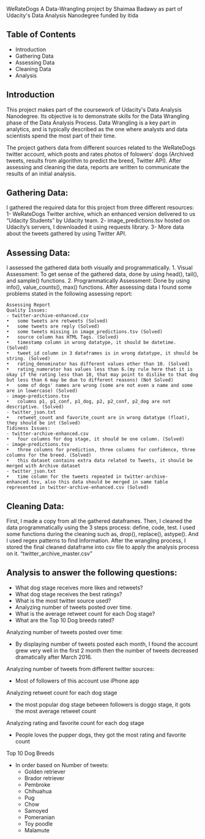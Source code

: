 WeRateDogs
A Data-Wrangling project by Shaimaa Badawy as part of Udacity's Data Analysis Nanodegree funded by itida

## Table of Contents

- Introduction
- Gathering Data
- Assessing Data
- Cleaning Data
- Analysis


## Introduction

This project makes part of the coursework of Udacity's Data Analysis Nanodegree. Its objective is to demonstrate skills for the Data Wrangling phase of the Data Analysis Process. 
Data Wrangling is a key part in analytics, and is typically described as the one where analysts and data scientists spend the most part of their time.

The project gathers data from different sources related to the WeRateDogs twitter account, which posts and rates photos of folowers' dogs (Archived tweets, results from algorithm to predict the breed, Twitter API). 
After assessing and cleaning the data, reports are written to communicate the results of an initial analysis. 

## Gathering Data:
I gathered the required data for this project from three different resources:
	1-	WeRateDogs Twitter archive, which an enhanced version delivered to us “Udacity Students” by Udacity team.
	2-	image_predictions.tsv hosted on Udacity’s servers, I downloaded it using requests library.
	3-	More data about the tweets gathered by using Twitter API.
## Assessing Data:
I assessed the gathered data both visually and programmatically.
	1.	Visual Assessment:
	To get sense of the gathered data, done by using head(), tail(), and sample() functions.
	2.	Programmatically Assessment:
	Done by using info(), value_counts(), max() functions.
	After assessing data I found some problems stated in the following assessing report:

	Assessing Report
	Quality Issues:
	- twitter-archive-enhanced.csv
	•	some tweets are retweets (Solved)
	•	some tweets are reply (Solved)
	•	some tweets missing in image_predictions.tsv (Solved)
	•	source column has HTML Tags. (Solved)
	•	timestamp column in wrong datatype, it should be datetime. (Solved)
	•	tweet_id column in 3 dataframes is in wrong datatype, it should be string. (Solved)
	•	rating_denominator has different values other than 10. (Solved)
	•	rating_numerator has values less than 6.(my rule here that it is okay if the rating less than 10, that may point to dislike to that dog but less than 6 may be due to different reasons) (Not Solved)
	•	some of dogs' names are wrong (some are not even a name and some are in lowercase) (Solved)
	- image-predictions.tsv
	•	columns p1, p1_conf, p1_dog, p2, p2_conf, p2_dog are not descriptive. (Solved)
	- twitter_json.txt
	•	retweet_count and favorite_count are in wrong datatype (float), they should be int (Solved)
	Tidiness Issues:
	- twitter-archive-enhanced.csv
	•	four columns for dog stage, it should be one column. (Solved)
	- image-predictions.tsv
	•	three columns for prediction, three columns for confidence, three columns for the breed. (Solved)
	•	this dataset contains extra data related to Tweets, it should be merged with Archive dataset
	- twitter_json.txt
	•	time column for the tweets repeated in twitter-archive-enhanced.tsv, also this data should be merged in same table represented in twitter-archive-enhanced.csv (Solved)

## Cleaning Data:
First, I made a copy from all the gathered dataframes. Then, I cleaned the data programmatically using the 3 steps process: define, code, test.
I used some functions during the cleaning such as, drop(), replace(), astype(). And I used regex patterns to find Information.
After the wrangling process, I stored the final cleaned dataframe into csv file to apply the analysis process on it. “twitter_archive_master.csv” 

## Analysis to answer the following questions:
- What dog stage receives more likes and retweets?
- What dog stage receives the best ratings?
- What is the most twitter source used?
- Analyzing number of tweets posted over time.
- What is the average retweet count for each Dog stage?
- What are the Top 10 Dog breeds rated?

Analyzing number of tweets posted over time:
- By displaying number of tweets posted each month, I found the account grew very well in the first 2 month then the number of tweets decreased dramatically after March 2016.

Analyzing number of tweets from different twitter sources:
- Most of followers of this account use iPhone app

Analyzing retweet count for each dog stage
- the most popular dog stage between followers is doggo stage, it gots the most average retweet count

Analyzing rating and favorite count for each dog stage
- People loves the pupper dogs, they got the most rating and favorite count

Top 10 Dog Breeds
- In order based on Number of tweets:
	- Golden retriever
	- Brador retriever
	- Pembroke
	- Chihuahua
	- Pug
	- Chow
	- Samoyed
	- Pomeranian
	- Toy poodle
	- Malamute
